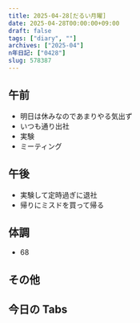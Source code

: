 ```yaml
---
title: 2025-04-28[だるい月曜]
date: 2025-04-28T00:00:00+09:00
draft: false
tags: ["diary", ""]
archives: ["2025-04"]
n年日記: ["0428"]
slug: 578387
---
```


## 午前

- 明日は休みなのであまりやる気出ず
- いつも通り出社
- 実験
- ミーティング

## 午後

- 実験して定時過ぎに退社
- 帰りにミスドを買って帰る

## 体調

- 68

## その他

## 今日の Tabs
